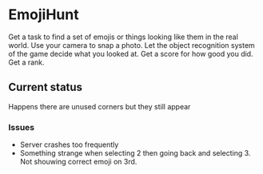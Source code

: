 # EmojiHunt

Get a task to find a set of emojis or things looking like them in the real world.
Use your camera to snap a photo.
Let the object recognition system of the game decide what you looked at.
Get a score for how good you did.
Get a rank.

## Current status

Happens there are unused corners but they still appear

### Issues

* Server crashes too frequently
* Something strange when selecting 2 then going back and selecting 3.
Not shouwing correct emoji on 3rd.
